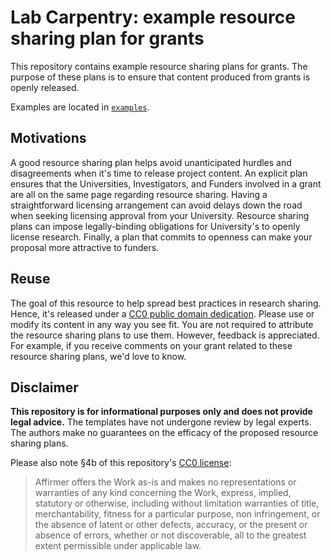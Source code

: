 # Lab Carpentry: example resource sharing plan for grants

This repository contains example resource sharing plans for grants.
The purpose of these plans is to ensure that content produced from grants is openly released.

Examples are located in [`examples`](examples).

## Motivations

A good resource sharing plan helps avoid unanticipated hurdles and disagreements when it's time to release project content.
An explicit plan ensures that the Universities, Investigators, and Funders involved in a grant are all on the same page regarding resource sharing.
Having a straightforward licensing arrangement can avoid delays down the road when seeking licensing approval from your University.
Resource sharing plans can impose legally-binding obligations for University's to openly license research.
Finally, a plan that commits to openness can make your proposal more attractive to funders.

## Reuse

The goal of this resource to help spread best practices in research sharing.
Hence, it's released under a [CC0 public domain dedication](LICENSE.md).
Please use or modify its content in any way you see fit.
You are not required to attribute the resource sharing plans to use them.
However, feedback is appreciated.
For example, if you receive comments on your grant related to these resource sharing plans, we'd love to know.

## Disclaimer

**This repository is for informational purposes only and does not provide legal advice.**
The templates have not undergone review by legal experts.
The authors make no guarantees on the efficacy of the proposed resource sharing plans.

Please also note §4b of this repository's [CC0 license](LICENSE.md):

> Affirmer offers the Work as-is and makes no representations or warranties of any kind concerning the Work, express, implied, statutory or otherwise, including without limitation warranties of title, merchantability, fitness for a particular purpose, non infringement, or the absence of latent or other defects, accuracy, or the present or absence of errors, whether or not discoverable, all to the greatest extent permissible under applicable law.
